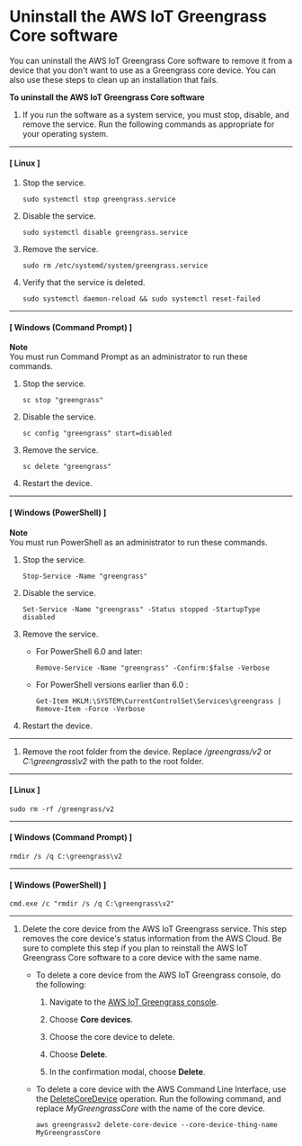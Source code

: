 # Uninstall the AWS IoT Greengrass Core software<a name="uninstall-greengrass-core-v2"></a>

You can uninstall the AWS IoT Greengrass Core software to remove it from a device that you don't want to use as a Greengrass core device\. You can also use these steps to clean up an installation that fails\.

**To uninstall the AWS IoT Greengrass Core software**

1. If you run the software as a system service, you must stop, disable, and remove the service\. Run the following commands as appropriate for your operating system\.

------
#### [ Linux ]

   1. Stop the service\.

      ```
      sudo systemctl stop greengrass.service
      ```

   1. Disable the service\.

      ```
      sudo systemctl disable greengrass.service
      ```

   1. Remove the service\.

      ```
      sudo rm /etc/systemd/system/greengrass.service
      ```

   1. Verify that the service is deleted\.

      ```
      sudo systemctl daemon-reload && sudo systemctl reset-failed
      ```

------
#### [ Windows \(Command Prompt\) ]

**Note**  
You must run Command Prompt as an administrator to run these commands\.

   1. Stop the service\.

      ```
      sc stop "greengrass"
      ```

   1. Disable the service\.

      ```
      sc config "greengrass" start=disabled
      ```

   1. Remove the service\.

      ```
      sc delete "greengrass"
      ```

   1. Restart the device\.

------
#### [ Windows \(PowerShell\) ]

**Note**  
You must run PowerShell as an administrator to run these commands\.

   1. Stop the service\.

      ```
      Stop-Service -Name "greengrass"
      ```

   1. Disable the service\.

      ```
      Set-Service -Name "greengrass" -Status stopped -StartupType disabled
      ```

   1. Remove the service\.
      + For PowerShell 6\.0 and later:

        ```
        Remove-Service -Name "greengrass" -Confirm:$false -Verbose
        ```
      + For PowerShell versions earlier than 6\.0 :

        ```
        Get-Item HKLM:\SYSTEM\CurrentControlSet\Services\greengrass | Remove-Item -Force -Verbose
        ```

   1. Restart the device\.

------

1. Remove the root folder from the device\. Replace */greengrass/v2* or *C:\\greengrass\\v2* with the path to the root folder\.

------
#### [ Linux ]

   ```
   sudo rm -rf /greengrass/v2
   ```

------
#### [ Windows \(Command Prompt\) ]

   ```
   rmdir /s /q C:\greengrass\v2
   ```

------
#### [ Windows \(PowerShell\) ]

   ```
   cmd.exe /c "rmdir /s /q C:\greengrass\v2"
   ```

------

1. Delete the core device from the AWS IoT Greengrass service\. This step removes the core device's status information from the AWS Cloud\. Be sure to complete this step if you plan to reinstall the AWS IoT Greengrass Core software to a core device with the same name\.
   + To delete a core device from the AWS IoT Greengrass console, do the following:

     1. <a name="navigate-greengrass-console"></a>Navigate to the [AWS IoT Greengrass console](https://console.aws.amazon.com/greengrass)\.

     1. Choose **Core devices**\.

     1. Choose the core device to delete\.

     1. Choose **Delete**\.

     1. In the confirmation modal, choose **Delete**\.
   + To delete a core device with the AWS Command Line Interface, use the [DeleteCoreDevice](https://docs.aws.amazon.com/greengrass/v2/APIReference/API_DeleteCoreDevice.html) operation\. Run the following command, and replace *MyGreengrassCore* with the name of the core device\.

     ```
     aws greengrassv2 delete-core-device --core-device-thing-name MyGreengrassCore
     ```